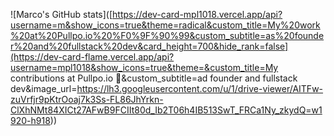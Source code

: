 ![Marco's GitHub stats]([https://dev-card-mpl1018.vercel.app/api?username=m&show_icons=true&theme=radical&custom_title=My%20work%20at%20Pullpo.io%20%F0%9F%90%99&custom_subtitle=as%20founder%20and%20fullstack%20dev&card_height=700&hide_rank=false](https://dev-card-flame.vercel.app/api?username=mpl1018&show_icons=true&theme=&custom_title=My contributions at Pullpo.io 🐙&custom_subtitle=ad founder and fullstack dev&image_url=https://lh3.googleusercontent.com/u/1/drive-viewer/AITFw-zuVrfjr9pKtrOoaj7k3Ss-FL86JhYrkn-ClXhNMt84XICt27AFwB9FCIIt80d_Ib2T06h4IB513SwT_FRCa1Ny_zkydQ=w1920-h918))

<!--
![Marco's GitHub stats](https://github-readme-stats.vercel.app/api?username=mpl1018&show_icons=true)
![Marco's GitHub stats](https://github-readme-stats-mpl1018.vercel.app/api?username=mpl1018&show_icons=true)
**mpl1018/mpl1018** is a ✨ _special_ ✨ repository because its `README.md` (this file) appears on your GitHub profile.

Here are some ideas to get you started:

- 🔭 I’m currently working on ...
- 🌱 I’m currently learning ...
- 👯 I’m looking to collaborate on ...
- 🤔 I’m looking for help with ...
- 💬 Ask me about ...
- 📫 How to reach me: ...
- 😄 Pronouns: ...
- ⚡ Fun fact: ...
-->

